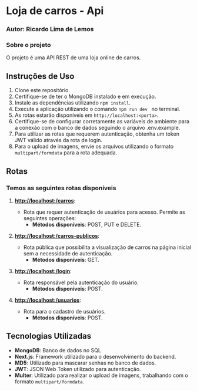# Loja de carros - Api 
### Autor: Ricardo Lima de Lemos 
### Sobre o projeto

O projeto é uma API REST de uma loja online de carros.     

## Instruções de Uso

1. Clone este repositório.
2. Certifique-se de ter o MongoDB instalado e em execução.
3. Instale as dependências utilizando `npm install`.
4. Execute a aplicação utilizando o comando  `npm run dev ` no terminal.
5. As rotas estarão disponíveis em `http://localhost:<porta>`.
6. Certifique-se de configurar corretamente as variáveis de ambiente para a conexão com o banco de dados seguindo o arquivo .env.example.
7. Para utilizar as rotas que requerem autenticação, obtenha um token JWT válido através da rota de login.
8. Para o upload de imagens, envie os arquivos utilizando o formato `multipart/formdata` para a rota adequada.

## Rotas

### Temos as seguintes rotas disponíveis  

1. **[http://localhost:<porta>/carros](http://localhost:<porta>/Carros)**:
   - Rota que requer autenticação de usuários para acesso. Permite as seguintes operações:
     - **Métodos disponíveis**: POST, PUT e DELETE.

2. **[http://localhost:<porta>/carros-publicos](http://localhost:<porta>/CarrosPublicos)**:
   - Rota pública que possibilita a visualização de carros na página inicial sem a necessidade de autenticação.
     - **Métodos disponíveis**: GET.

3. **[http://localhost:<porta>/login](http://localhost:<porta>/Login)**:
   - Rota responsável pela autenticação do usuário.
     - **Métodos disponíveis**: POST.

4. **[http://localhost:<porta>/usuarios](http://localhost:<porta>/Usuarios)**:
   - Rota para o cadastro de usuários.
     - **Métodos disponíveis**: POST.

## Tecnologias Utilizadas

- **MongoDB**: Banco de dados no SQL
- **Next.js**: Framework utilizado para o desenvolvimento do backend.
- **MD5**: Utilizado para mascarar senhas no banco de dados.
- **JWT**: JSON Web Token utilizado para autenticação.
- **Multer**: Utilizado para realizar o upload de imagens, trabalhando com o formato `multipart/formdata`.




  
